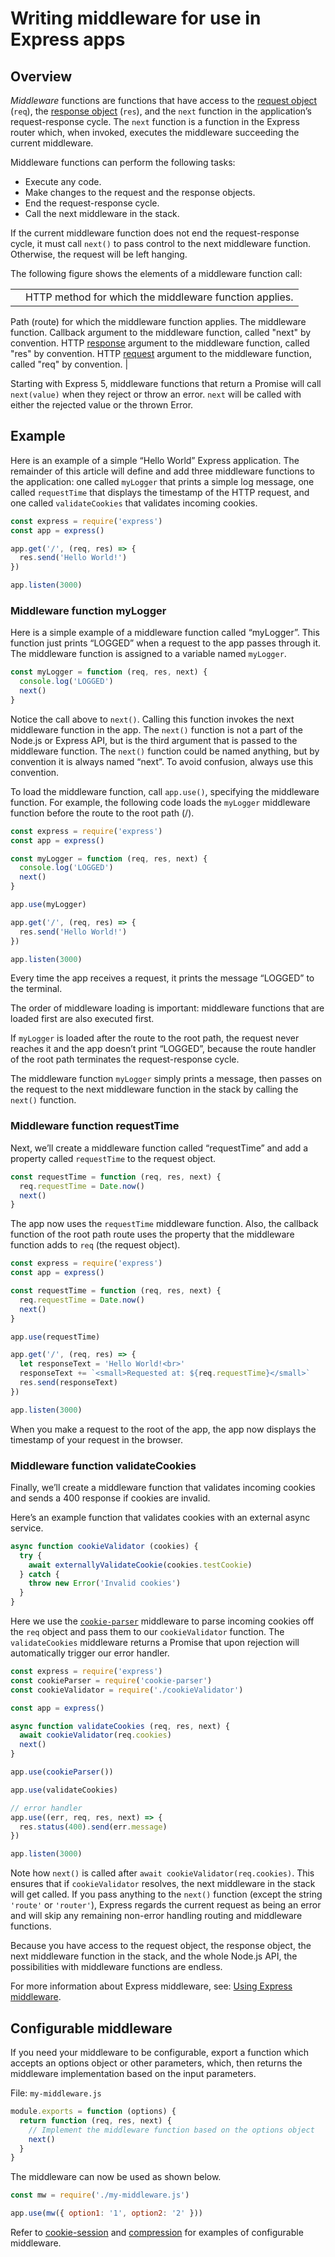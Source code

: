 
# Writing middleware for use in Express apps


## Overview


*Middleware* functions are functions that have access to the [request object](/en/4x/api.html#req) (`req`), the [response object](/en/4x/api.html#res) (`res`), and the `next` function in the application’s request-response cycle. The `next` function is a function in the Express router which, when invoked, executes the middleware succeeding the current middleware.


Middleware functions can perform the following tasks:


* Execute any code.
* Make changes to the request and the response objects.
* End the request-response cycle.
* Call the next middleware in the stack.


If the current middleware function does not end the request-response cycle, it must call `next()` to pass control to the next middleware function. Otherwise, the request will be left hanging.


The following figure shows the elements of a middleware function call:




|  |  |
| --- | --- |
|  | HTTP method for which the middleware function applies.
Path (route) for which the middleware function applies.
The middleware function.
Callback argument to the middleware function, called "next" by convention.
HTTP [response](/en/4x/api.html#res) argument to the middleware function, called "res" by convention.
HTTP [request](/en/4x/api.html#req) argument to the middleware function, called "req" by convention. |


Starting with Express 5, middleware functions that return a Promise will call `next(value)` when they reject or throw an error. `next` will be called with either the rejected value or the thrown Error.


## Example


Here is an example of a simple “Hello World” Express application.
The remainder of this article will define and add three middleware functions to the application:
one called `myLogger` that prints a simple log message, one called `requestTime` that
displays the timestamp of the HTTP request, and one called `validateCookies` that validates incoming cookies.



```javascript
const express = require('express')
const app = express()

app.get('/', (req, res) => {
  res.send('Hello World!')
})

app.listen(3000)

```

### Middleware function myLogger


Here is a simple example of a middleware function called “myLogger”. This function just prints “LOGGED” when a request to the app passes through it. The middleware function is assigned to a variable named `myLogger`.



```javascript
const myLogger = function (req, res, next) {
  console.log('LOGGED')
  next()
}

```


Notice the call above to `next()`. Calling this function invokes the next middleware function in the app.
The `next()` function is not a part of the Node.js or Express API, but is the third argument that is passed to the middleware function. The `next()` function could be named anything, but by convention it is always named “next”.
To avoid confusion, always use this convention.



To load the middleware function, call `app.use()`, specifying the middleware function.
For example, the following code loads the `myLogger` middleware function before the route to the root path (/).



```javascript
const express = require('express')
const app = express()

const myLogger = function (req, res, next) {
  console.log('LOGGED')
  next()
}

app.use(myLogger)

app.get('/', (req, res) => {
  res.send('Hello World!')
})

app.listen(3000)

```

Every time the app receives a request, it prints the message “LOGGED” to the terminal.


The order of middleware loading is important: middleware functions that are loaded first are also executed first.


If `myLogger` is loaded after the route to the root path, the request never reaches it and the app doesn’t print “LOGGED”, because the route handler of the root path terminates the request-response cycle.


The middleware function `myLogger` simply prints a message, then passes on the request to the next middleware function in the stack by calling the `next()` function.


### Middleware function requestTime


Next, we’ll create a middleware function called “requestTime” and add a property called `requestTime`
to the request object.



```javascript
const requestTime = function (req, res, next) {
  req.requestTime = Date.now()
  next()
}

```

The app now uses the `requestTime` middleware function. Also, the callback function of the root path route uses the property that the middleware function adds to `req` (the request object).



```javascript
const express = require('express')
const app = express()

const requestTime = function (req, res, next) {
  req.requestTime = Date.now()
  next()
}

app.use(requestTime)

app.get('/', (req, res) => {
  let responseText = 'Hello World!<br>'
  responseText += `<small>Requested at: ${req.requestTime}</small>`
  res.send(responseText)
})

app.listen(3000)

```

When you make a request to the root of the app, the app now displays the timestamp of your request in the browser.


### Middleware function validateCookies


Finally, we’ll create a middleware function that validates incoming cookies and sends a 400 response if cookies are invalid.


Here’s an example function that validates cookies with an external async service.



```javascript
async function cookieValidator (cookies) {
  try {
    await externallyValidateCookie(cookies.testCookie)
  } catch {
    throw new Error('Invalid cookies')
  }
}

```

Here we use the [`cookie-parser`](/resources/middleware/cookie-parser.html) middleware to parse incoming cookies off the `req` object and pass them to our `cookieValidator` function. The `validateCookies` middleware returns a Promise that upon rejection will automatically trigger our error handler.



```javascript
const express = require('express')
const cookieParser = require('cookie-parser')
const cookieValidator = require('./cookieValidator')

const app = express()

async function validateCookies (req, res, next) {
  await cookieValidator(req.cookies)
  next()
}

app.use(cookieParser())

app.use(validateCookies)

// error handler
app.use((err, req, res, next) => {
  res.status(400).send(err.message)
})

app.listen(3000)

```


Note how `next()` is called after `await cookieValidator(req.cookies)`. This ensures that if `cookieValidator` resolves, the next middleware in the stack will get called. If you pass anything to the `next()` function (except the string `'route'` or `'router'`), Express regards the current request as being an error and will skip any remaining non-error handling routing and middleware functions.



Because you have access to the request object, the response object, the next middleware function in the stack, and the whole Node.js API, the possibilities with middleware functions are endless.


For more information about Express middleware, see: [Using Express middleware](/en/guide/using-middleware.html).


## Configurable middleware


If you need your middleware to be configurable, export a function which accepts an options object or other parameters, which, then returns the middleware implementation based on the input parameters.


File: `my-middleware.js`



```javascript
module.exports = function (options) {
  return function (req, res, next) {
    // Implement the middleware function based on the options object
    next()
  }
}

```

The middleware can now be used as shown below.



```javascript
const mw = require('./my-middleware.js')

app.use(mw({ option1: '1', option2: '2' }))

```

Refer to [cookie-session](https://github.com/expressjs/cookie-session) and [compression](https://github.com/expressjs/compression) for examples of configurable middleware.






